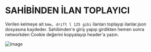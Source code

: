 # SAHİBİNDEN İLAN TOPLAYICI
Verilen kelmeye ait `bmw, drift l 125 gibi` ilanları toplayıp ilanlar.json dosyasına kaydeder. Sahibinden'e giriş yapıp girdikten hemen sonra networkden Cookie değerini kopyalayıp header'a yazın.

![image](https://github.com/sanershi/sahibinden/assets/73155590/310995c2-0e05-4bff-91b4-f4789c70f3d9)

